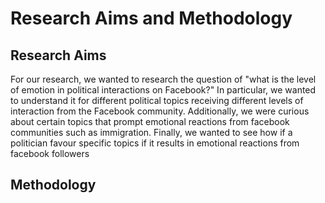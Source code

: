 # Research Aims and Methodology

## Research Aims

For our research, we wanted to research the question of "what is the level of emotion in political interactions on Facebook?" In particular, we wanted to understand it for different political topics receiving different levels of interaction from the Facebook community. Additionally, we were curious about certain topics that prompt emotional reactions from facebook communities such as immigration. Finally, we wanted to see how if a politician favour specific topics if it results in emotional reactions from facebook followers

## Methodology
